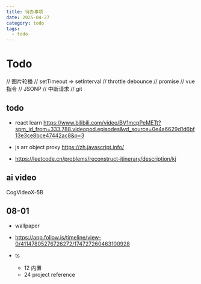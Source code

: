 ```yaml
---
title: 待办事项
date: 2025-04-27
category: todo
tags:
  - todo
---
```


# Todo

// 图片轮播
// setTimeout => setInterval
// throttle debounce
// promise
// vue 指令
// JSONP
// 中断请求
// git

## todo

- react learn https://www.bilibili.com/video/BV1mcpPeMETt?spm_id_from=333.788.videopod.episodes&vd_source=0e4a6629d1d6bf13e3ce8bce47442ac8&p=3

- js arr object proxy https://zh.javascript.info/

- https://leetcode.cn/problems/reconstruct-itinerary/description/kj

## ai video

CogVideoX-5B

## 08-01

- wallpaper
- https://app.follow.is/timeline/view-0/41147805276726272/174727260463100928
- ts

  - 12 内置
  - 24 project reference
